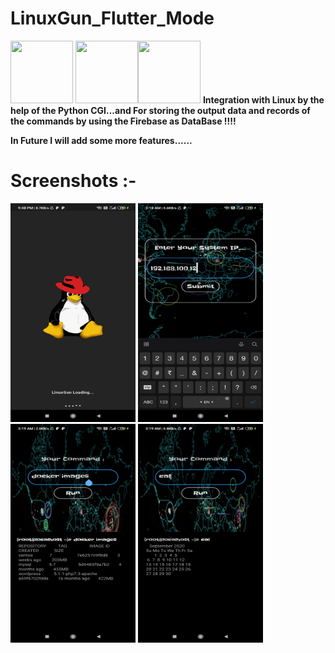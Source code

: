 # LinuxGun_Flutter_Mode 

<img src="https://upload.wikimedia.org/wikipedia/commons/thumb/3/35/Tux.svg/1200px-Tux.svg.png" width=100px height=100px> <img src="https://ih1.redbubble.net/image.1057254628.1918/flat,750x,075,f-pad,750x1000,f8f8f8.u1.jpg" width=100px height=100px><img src="https://firebase.google.com/downloads/brand-guidelines/PNG/logo-vertical.png" width=100px height=100px>
<b>
Integration with Linux by the help of the Python CGI...and For storing the output data and records of the commands by using the Firebase as DataBase !!!!

In Future I will add some more features......
</b>
# Screenshots :-
<img src="screenshots/1l.jpg" width=200px height=350>    <img src="screenshots/2l.jpg" width=200px height=350>    <img src="screenshots/3l.jpg" width=200px height=350>    <img src="screenshots/4l.jpg" width=200px height=350>
